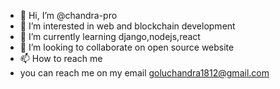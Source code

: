 - 👋 Hi, I’m @chandra-pro
- 👀 I’m interested in web and blockchain development
- 🌱 I’m currently learning django,nodejs,react
- 💞️ I’m looking to collaborate on open source website 
- 📫 How to reach me 
- you can reach me on my email goluchandra1812@gmail.com

<!---
chandra-pro/chandra-pro is a ✨ special ✨ repository because its `README.md` (this file) appears on your GitHub profile.
You can click the Preview link to take a look at your changes.
--->

